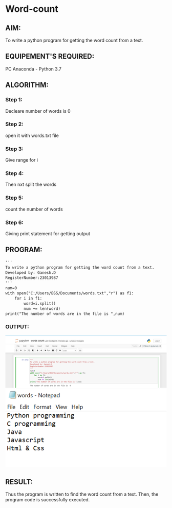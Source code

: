 # Word-count
## AIM:
To write a python program for getting the word count from a text.
## EQUIPEMENT'S REQUIRED: 
PC
Anaconda - Python 3.7
## ALGORITHM: 
### Step 1:
Decleare number of words is 0
### Step 2: 
open it with words.txt file
### Step 3: 
Give range for i
### Step 4:  
Then nxt split the words
### Step 5: 
count the number of words
### Step 6: 
Giving print statement for getting output
## PROGRAM:
```
'''
To write a python program for getting the word count from a text.
Developed by: Ganesh.D
RegisterNumber:23013987
'''
num=0
with open("C:/Users/BSS/Documents/words.txt","r") as f1:
    for i in f1:
        word=i.split()
        num += len(word)
print("The number of words are in the file is ",num)
```
### OUTPUT:
![Alt text](<words count.png>)
![Alt text](words.txt.png)


## RESULT:
Thus the program is written to find the word count from a text.
Then, the program code is successfully executed.
